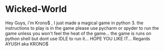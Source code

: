 # Wicked-World
Hey Guys, i'm Krono$ , I just made a magical game in python 3.
the instructions to play is in the game 
please use pycharm or spyder to run the game 
unless you won't feel the heat of the game...
the game is runs on python shell
but dont use IDLE to run it...
HOPE YOU LIKE IT...
Regards
AYUSH aka KRONO$
